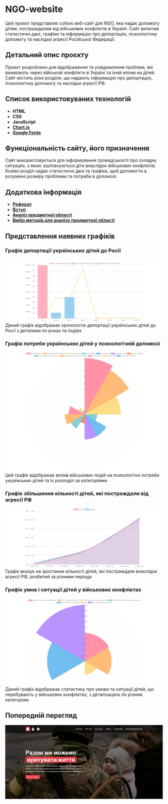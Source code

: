 # NGO-website

Цей проект представляє собою веб-сайт для NGO, яка надає допомогу дітям, постраждалим від військових конфліктів в Україні. Сайт включає статистичні дані, графіки та інформацію про депортацію, психологічну допомогу та наслідки агресії Російської Федерації.

## Детальний опис проєкту

Проєкт розроблено для відображення та усвідомлення проблем, які виникають через військові конфлікти в Україні та їхній вплив на дітей. Сайт містить різні розділи, що надають інформацію про депортацію, психологічну допомогу та наслідки агресії РФ.

## Список використовуваних технологій

- **HTML**
- **CSS**
- **JavaScript**
- **[Chart.js](https://www.chartjs.org/)**
- **[Google Fonts](https://fonts.google.com/)**

## Функціональність сайту, його призначення

Сайт використовується для інформування громадськості про складну ситуацію, з якою зіштовхуються діти внаслідок військових конфліктів. Кожен розділ надає статистичні дані та графіки, щоб допомогти в розумінні розміру проблеми та потреби в допомозі.

## Додаткова інформація

- **[Реферат](/More%20info/Essay.md)**
- **[Вступ](/More%20info/Introduction.md)**
- **[Аналіз предметної області](/More%20info/Analyzing_the_subject_area.md)**
- **[Вибір методів для аналізу предметної області](/More%20info/Selection_of_methods.md)**

## Представлення наявних графіків

### Графік депортації українських дітей до Росії

![Графік 1](/images/graph/graph1.png)
Даний графік відображає хронологію депортації українських дітей до Росії з деталями по роках та подіях

### Графік потреби українських дітей у психологічній допомозі

![Графік 2](/images/graph/graph2.png)
Цей графік відображає вплив військових подій на психологічні потреби українських дітей та їх розподіл за категоріями

### Графік збільшення кількості дітей, які постраждали від агресії РФ

![Графік 3](/images/graph/graph3.png)
Графік вказує на зростання кількості дітей, які постраждали внаслідок агресії РФ, розбитий за різними періода

### Графік умов і ситуації дітей у військових конфліктах

![Графік 4](/images/graph/graph4.png)
Даний графік відображає статистику про умови та ситуації дітей, що перебувають у військових конфліктах, з деталізацією по різним категоріям

## Попередній перегляд

![Preview](/images/preview.png)
